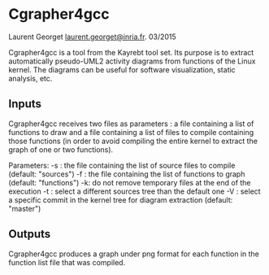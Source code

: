 Cgrapher4gcc
============

Laurent Georget [<laurent.georget@inria.fr>](mailto:laurent.georget@inria.fr).
03/2015

Cgrapher4gcc is a tool from the Kayrebt tool set. Its purpose is to extract
automatically pseudo-UML2 activity diagrams from functions of the Linux kernel.
The diagrams can be useful for software visualization, static analysis, etc.


Inputs
------

Cgrapher4gcc receives two files as parameters : a file containing a list of
functions to draw and a file containing a list of files to compile containing
those functions (in order to avoid compiling the entire kernel to extract the
graph of one or two functions).

Parameters:
	-s <path>: the file containing the list of source files to compile
	(default: "sources")
	-f <path>: the file containing the list of functions to graph
	(default: "functions")
	-k: do not remove temporary files at the end of the execution
	-t <path>: select a different sources tree than the default one
	-V <commit>: select a specific commit in the kernel tree for diagram
	extraction (default: "master")

Outputs
-------

Cgrapher4gcc produces a graph under png format for each function in the function
list file that was compiled.
